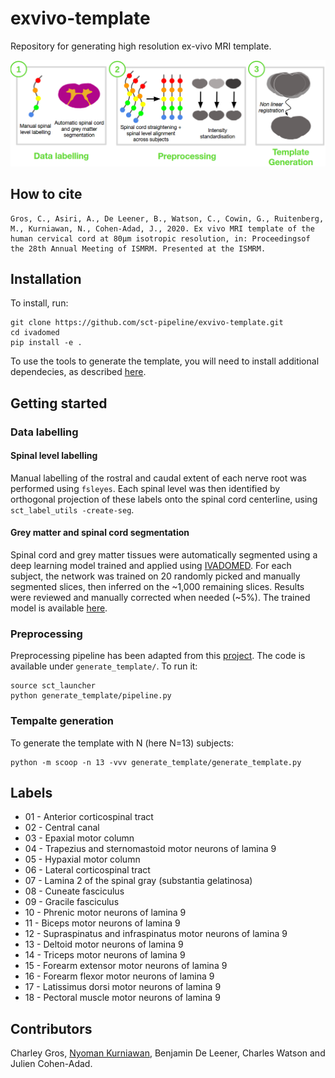 # exvivo-template
Repository for generating high resolution ex-vivo MRI template.

![pipeline](https://github.com/sct-pipeline/exvivo-template/raw/master/images/exvivo_pipeline.png)

## How to cite
```
Gros, C., Asiri, A., De Leener, B., Watson, C., Cowin, G., Ruitenberg, M., Kurniawan, N., Cohen-Adad, J., 2020. Ex vivo MRI template of the human cervical cord at 80μm isotropic resolution, in: Proceedingsof the 28th Annual Meeting of ISMRM. Presented at the ISMRM.
```

## Installation

To install, run:

```
git clone https://github.com/sct-pipeline/exvivo-template.git
cd ivadomed
pip install -e .
```

To use the tools to generate the template, you will need to install additional dependecies, as described [here](https://github.com/neuropoly/template#dependencies).

## Getting started

### Data labelling

#### Spinal level labelling

Manual labelling of the rostral and caudal extent of each nerve root was performed using `fsleyes`. Each spinal level was then identified by orthogonal projection of these labels onto the spinal cord centerline, using `sct_label_utils -create-seg`.

#### Grey matter and spinal cord segmentation

Spinal cord and grey matter tissues were automatically segmented using a deep learning model trained and applied using [IVADOMED](https://github.com/ivadomed/ivadomed). For each subject, the network was trained on 20 randomly picked and manually segmented slices, then inferred on the ~1,000 remaining slices. Results were reviewed and manually corrected when needed (~5%). The trained model is available [here](https://github.com/ivadomed/sc-gm_t2star_exvivo).

### Preprocessing

Preprocessing pipeline has been adapted from this [project](https://github.com/neuropoly/template). The code is available under `generate_template/`. To run it:
```
source sct_launcher
python generate_template/pipeline.py
```

### Tempalte generation

To generate the template with N (here N=13) subjects:
```
python -m scoop -n 13 -vvv generate_template/generate_template.py
```

## Labels
- 01 - Anterior corticospinal tract
- 02 - Central canal
- 03 - Epaxial motor column
- 04 - Trapezius and sternomastoid motor neurons of lamina 9
- 05 - Hypaxial motor column
- 06 - Lateral corticospinal tract
- 07 - Lamina 2 of the spinal gray (substantia gelatinosa)
- 08 - Cuneate fasciculus
- 09 - Gracile fasciculus
- 10 - Phrenic motor neurons of lamina 9
- 11 - Biceps motor neurons of lamina 9
- 12 - Supraspinatus and infraspinatus motor neurons of lamina 9
- 13 - Deltoid motor neurons of lamina 9
- 14 - Triceps motor neurons of lamina 9
- 15 - Forearm extensor motor neurons of lamina 9
- 16 - Forearm flexor motor neurons of lamina 9
- 17 - Latissimus dorsi motor neurons of lamina 9
- 18 - Pectoral muscle motor neurons of lamina 9

## Contributors
Charley Gros, [Nyoman Kurniawan](https://cai.centre.uq.edu.au/profile/110/nyoman-kurniawan), Benjamin De Leener, Charles Watson and Julien Cohen-Adad.

